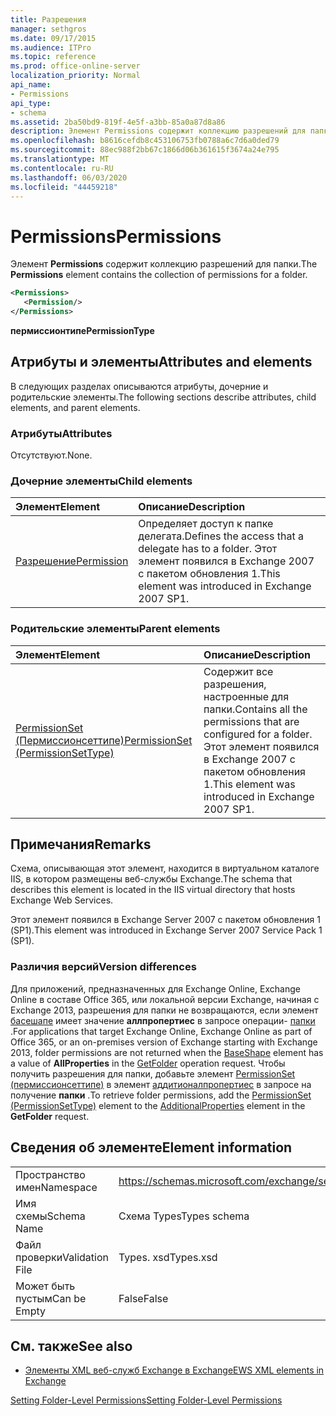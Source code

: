 ```yaml
---
title: Разрешения
manager: sethgros
ms.date: 09/17/2015
ms.audience: ITPro
ms.topic: reference
ms.prod: office-online-server
localization_priority: Normal
api_name:
- Permissions
api_type:
- schema
ms.assetid: 2ba50bd9-819f-4e5f-a3bb-85a0a87d8a86
description: Элемент Permissions содержит коллекцию разрешений для папки.
ms.openlocfilehash: b8616cefdb8c453106753fb0788a6c7d6a0ded79
ms.sourcegitcommit: 88ec988f2bb67c1866d06b361615f3674a24e795
ms.translationtype: MT
ms.contentlocale: ru-RU
ms.lasthandoff: 06/03/2020
ms.locfileid: "44459218"
---
```

# <a name="permissions"></a><span data-ttu-id="6f247-103">Permissions</span><span class="sxs-lookup"><span data-stu-id="6f247-103">Permissions</span></span>

<span data-ttu-id="6f247-104">Элемент **Permissions** содержит коллекцию разрешений для папки.</span><span class="sxs-lookup"><span data-stu-id="6f247-104">The **Permissions** element contains the collection of permissions for a folder.</span></span> 
  
```XML
<Permissions>
   <Permission/>
</Permissions>
```

 <span data-ttu-id="6f247-105">**пермиссионтипе**</span><span class="sxs-lookup"><span data-stu-id="6f247-105">**PermissionType**</span></span>
## <a name="attributes-and-elements"></a><span data-ttu-id="6f247-106">Атрибуты и элементы</span><span class="sxs-lookup"><span data-stu-id="6f247-106">Attributes and elements</span></span>

<span data-ttu-id="6f247-107">В следующих разделах описываются атрибуты, дочерние и родительские элементы.</span><span class="sxs-lookup"><span data-stu-id="6f247-107">The following sections describe attributes, child elements, and parent elements.</span></span>
  
### <a name="attributes"></a><span data-ttu-id="6f247-108">Атрибуты</span><span class="sxs-lookup"><span data-stu-id="6f247-108">Attributes</span></span>

<span data-ttu-id="6f247-109">Отсутствуют.</span><span class="sxs-lookup"><span data-stu-id="6f247-109">None.</span></span>
  
### <a name="child-elements"></a><span data-ttu-id="6f247-110">Дочерние элементы</span><span class="sxs-lookup"><span data-stu-id="6f247-110">Child elements</span></span>

|<span data-ttu-id="6f247-111">**Элемент**</span><span class="sxs-lookup"><span data-stu-id="6f247-111">**Element**</span></span>|<span data-ttu-id="6f247-112">**Описание**</span><span class="sxs-lookup"><span data-stu-id="6f247-112">**Description**</span></span>|
|:-----|:-----|
|[<span data-ttu-id="6f247-113">Разрешение</span><span class="sxs-lookup"><span data-stu-id="6f247-113">Permission</span></span>](permission.md) <br/> |<span data-ttu-id="6f247-114">Определяет доступ к папке делегата.</span><span class="sxs-lookup"><span data-stu-id="6f247-114">Defines the access that a delegate has to a folder.</span></span> <span data-ttu-id="6f247-115">Этот элемент появился в Exchange 2007 с пакетом обновления 1.</span><span class="sxs-lookup"><span data-stu-id="6f247-115">This element was introduced in Exchange 2007 SP1.</span></span>  <br/> |
   
### <a name="parent-elements"></a><span data-ttu-id="6f247-116">Родительские элементы</span><span class="sxs-lookup"><span data-stu-id="6f247-116">Parent elements</span></span>

|<span data-ttu-id="6f247-117">**Элемент**</span><span class="sxs-lookup"><span data-stu-id="6f247-117">**Element**</span></span>|<span data-ttu-id="6f247-118">**Описание**</span><span class="sxs-lookup"><span data-stu-id="6f247-118">**Description**</span></span>|
|:-----|:-----|
|[<span data-ttu-id="6f247-119">PermissionSet (Пермиссионсеттипе)</span><span class="sxs-lookup"><span data-stu-id="6f247-119">PermissionSet (PermissionSetType)</span></span>](permissionset-permissionsettype.md) <br/> |<span data-ttu-id="6f247-120">Содержит все разрешения, настроенные для папки.</span><span class="sxs-lookup"><span data-stu-id="6f247-120">Contains all the permissions that are configured for a folder.</span></span> <span data-ttu-id="6f247-121">Этот элемент появился в Exchange 2007 с пакетом обновления 1.</span><span class="sxs-lookup"><span data-stu-id="6f247-121">This element was introduced in Exchange 2007 SP1.</span></span>  <br/> |
   
## <a name="remarks"></a><span data-ttu-id="6f247-122">Примечания</span><span class="sxs-lookup"><span data-stu-id="6f247-122">Remarks</span></span>

<span data-ttu-id="6f247-123">Схема, описывающая этот элемент, находится в виртуальном каталоге IIS, в котором размещены веб-службы Exchange.</span><span class="sxs-lookup"><span data-stu-id="6f247-123">The schema that describes this element is located in the IIS virtual directory that hosts Exchange Web Services.</span></span>
  
<span data-ttu-id="6f247-124">Этот элемент появился в Exchange Server 2007 с пакетом обновления 1 (SP1).</span><span class="sxs-lookup"><span data-stu-id="6f247-124">This element was introduced in Exchange Server 2007 Service Pack 1 (SP1).</span></span>
  
### <a name="version-differences"></a><span data-ttu-id="6f247-125">Различия версий</span><span class="sxs-lookup"><span data-stu-id="6f247-125">Version differences</span></span>

<span data-ttu-id="6f247-126">Для приложений, предназначенных для Exchange Online, Exchange Online в составе Office 365, или локальной версии Exchange, начиная с Exchange 2013, разрешения для папки не возвращаются, если элемент [басешапе](baseshape.md) имеет значение **аллпропертиес** в запросе операции- [папки](getfolder-operation.md) .</span><span class="sxs-lookup"><span data-stu-id="6f247-126">For applications that target Exchange Online, Exchange Online as part of Office 365, or an on-premises version of Exchange starting with Exchange 2013, folder permissions are not returned when the [BaseShape](baseshape.md) element has a value of **AllProperties** in the [GetFolder](getfolder-operation.md) operation request.</span></span> <span data-ttu-id="6f247-127">Чтобы получить разрешения для папки, добавьте элемент [PermissionSet (пермиссионсеттипе)](permissionset-permissionsettype.md) в элемент [аддитионалпропертиес](additionalproperties.md) в запросе на получение **папки** .</span><span class="sxs-lookup"><span data-stu-id="6f247-127">To retrieve folder permissions, add the [PermissionSet (PermissionSetType)](permissionset-permissionsettype.md) element to the [AdditionalProperties](additionalproperties.md) element in the **GetFolder** request.</span></span> 
  
## <a name="element-information"></a><span data-ttu-id="6f247-128">Сведения об элементе</span><span class="sxs-lookup"><span data-stu-id="6f247-128">Element information</span></span>

|||
|:-----|:-----|
|<span data-ttu-id="6f247-129">Пространство имен</span><span class="sxs-lookup"><span data-stu-id="6f247-129">Namespace</span></span>  <br/> |https://schemas.microsoft.com/exchange/services/2006/types  <br/> |
|<span data-ttu-id="6f247-130">Имя схемы</span><span class="sxs-lookup"><span data-stu-id="6f247-130">Schema Name</span></span>  <br/> |<span data-ttu-id="6f247-131">Схема Types</span><span class="sxs-lookup"><span data-stu-id="6f247-131">Types schema</span></span>  <br/> |
|<span data-ttu-id="6f247-132">Файл проверки</span><span class="sxs-lookup"><span data-stu-id="6f247-132">Validation File</span></span>  <br/> |<span data-ttu-id="6f247-133">Types. xsd</span><span class="sxs-lookup"><span data-stu-id="6f247-133">Types.xsd</span></span>  <br/> |
|<span data-ttu-id="6f247-134">Может быть пустым</span><span class="sxs-lookup"><span data-stu-id="6f247-134">Can be Empty</span></span>  <br/> |<span data-ttu-id="6f247-135">False</span><span class="sxs-lookup"><span data-stu-id="6f247-135">False</span></span>  <br/> |
   
## <a name="see-also"></a><span data-ttu-id="6f247-136">См. также</span><span class="sxs-lookup"><span data-stu-id="6f247-136">See also</span></span>



- [<span data-ttu-id="6f247-137">Элементы XML веб-служб Exchange в Exchange</span><span class="sxs-lookup"><span data-stu-id="6f247-137">EWS XML elements in Exchange</span></span>](ews-xml-elements-in-exchange.md)


[<span data-ttu-id="6f247-138">Setting Folder-Level Permissions</span><span class="sxs-lookup"><span data-stu-id="6f247-138">Setting Folder-Level Permissions</span></span>](https://msdn.microsoft.com/library/c7530e86-5112-401c-b10a-9c054ae59f07%28Office.15%29.aspx)

